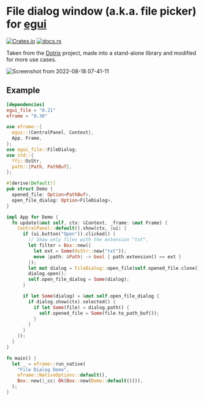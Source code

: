 # File dialog window (a.k.a. file picker) for [egui](https://github.com/emilk/egui)

[![Crates.io](https://img.shields.io/crates/v/egui_file)](https://crates.io/crates/egui_file)
[![docs.rs](https://img.shields.io/badge/docs-website-blue)](https://docs.rs/egui_file)

Taken from the [Dotrix](https://github.com/lowenware/dotrix) project, made into a stand-alone library and modified for more use cases.

![Screenshot from 2022-08-18 07-41-11](https://user-images.githubusercontent.com/16503728/185423412-32cd1b6d-0c2e-48e9-bc08-77c7278d2f1e.png)

## Example

````toml
[dependencies]
egui_file = "0.21"
eframe = "0.30"
````

````rust
use eframe::{
  egui::{CentralPanel, Context},
  App, Frame,
};
use egui_file::FileDialog;
use std::{
  ffi::OsStr,
  path::{Path, PathBuf},
};

#[derive(Default)]
pub struct Demo {
  opened_file: Option<PathBuf>,
  open_file_dialog: Option<FileDialog>,
}

impl App for Demo {
  fn update(&mut self, ctx: &Context, _frame: &mut Frame) {
    CentralPanel::default().show(ctx, |ui| {
      if (ui.button("Open")).clicked() {
        // Show only files with the extension "txt".
        let filter = Box::new({
          let ext = Some(OsStr::new("txt"));
          move |path: &Path| -> bool { path.extension() == ext }
        });
        let mut dialog = FileDialog::open_file(self.opened_file.clone()).show_files_filter(filter);
        dialog.open();
        self.open_file_dialog = Some(dialog);
      }

      if let Some(dialog) = &mut self.open_file_dialog {
        if dialog.show(ctx).selected() {
          if let Some(file) = dialog.path() {
            self.opened_file = Some(file.to_path_buf());
          }
        }
      }
    });
  }
}

fn main() {
  let _ = eframe::run_native(
    "File Dialog Demo",
    eframe::NativeOptions::default(),
    Box::new(|_cc| Ok(Box::new(Demo::default()))),
  );
}
````

